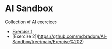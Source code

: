 # AI Sandbox

Collection of AI exercices

- [Exercise 1](https://github.com/mdoradom/AI-Sandbox/tree/main/Exercise%201)
- [Exercise 2])https://github.com/mdoradom/AI-Sandbox/tree/main/Exercise%202)
